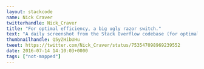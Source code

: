 ```yaml
---
layout: stackcode
name: Nick Craver
twitterhandle: Nick_Craver
title: "For optimal efficiency, a big ugly razor switch."
text: "A daily screenshot from the Stack Overflow codebase (for optimal efficiency, a big ugly razor switch). "
thumbnailhandle: Q5yZHibUHu
tweet: https://twitter.com/Nick_Craver/status/753547098969239552
date: 2016-07-14 14:10:03+0000
tags: ["not-mapped"]
---
```


